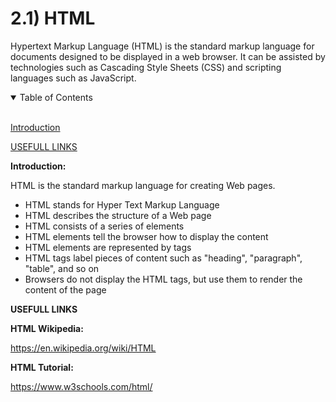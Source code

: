# 2.1) HTML

Hypertext Markup Language (HTML) is the standard markup language for documents designed to be displayed in a web browser. It can be assisted by technologies such as Cascading Style Sheets (CSS) and scripting languages such as JavaScript.

<details open>
<summary>Table of Contents</summary>
<br>

[Introduction](#h1)

[USEFULL LINKS](#hx)

</details>

<a name="h1"/>

**Introduction:**

HTML is the standard markup language for creating Web pages.

* HTML stands for Hyper Text Markup Language
* HTML describes the structure of a Web page
* HTML consists of a series of elements
* HTML elements tell the browser how to display the content
* HTML elements are represented by tags
* HTML tags label pieces of content such as "heading", "paragraph", "table", and so on
* Browsers do not display the HTML tags, but use them to render the content of the page

<a name="hx"/>

**USEFULL LINKS**

**HTML Wikipedia:**

https://en.wikipedia.org/wiki/HTML

**HTML Tutorial:**

https://www.w3schools.com/html/